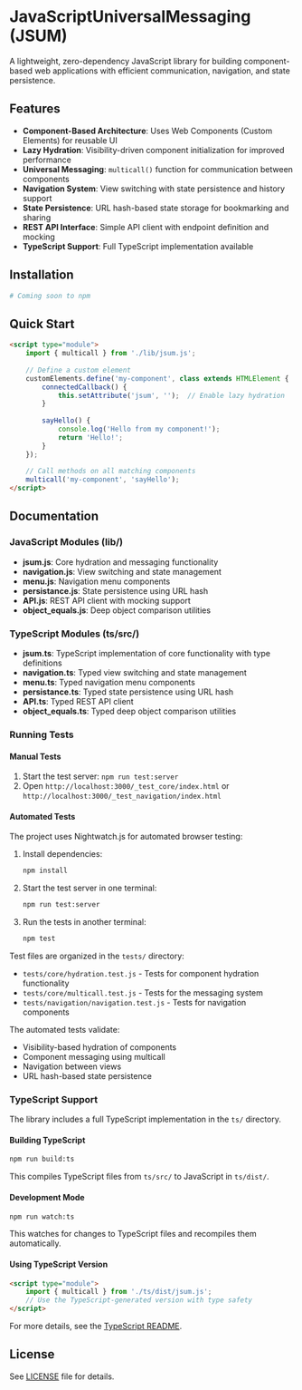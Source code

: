# JavaScriptUniversalMessaging (JSUM)

A lightweight, zero-dependency JavaScript library for building component-based web applications with efficient communication, navigation, and state persistence.

## Features

- **Component-Based Architecture**: Uses Web Components (Custom Elements) for reusable UI
- **Lazy Hydration**: Visibility-driven component initialization for improved performance
- **Universal Messaging**: `multicall()` function for communication between components
- **Navigation System**: View switching with state persistence and history support
- **State Persistence**: URL hash-based state storage for bookmarking and sharing
- **REST API Interface**: Simple API client with endpoint definition and mocking
- **TypeScript Support**: Full TypeScript implementation available

## Installation

```bash
# Coming soon to npm
```

## Quick Start

```html
<script type="module">
    import { multicall } from './lib/jsum.js';
    
    // Define a custom element
    customElements.define('my-component', class extends HTMLElement {
        connectedCallback() {
            this.setAttribute('jsum', '');  // Enable lazy hydration
        }
        
        sayHello() {
            console.log('Hello from my component!');
            return 'Hello!';
        }
    });
    
    // Call methods on all matching components
    multicall('my-component', 'sayHello');
</script>
```

## Documentation

### JavaScript Modules (lib/)
- **jsum.js**: Core hydration and messaging functionality
- **navigation.js**: View switching and state management
- **menu.js**: Navigation menu components
- **persistance.js**: State persistence using URL hash
- **API.js**: REST API client with mocking support
- **object_equals.js**: Deep object comparison utilities

### TypeScript Modules (ts/src/)
- **jsum.ts**: TypeScript implementation of core functionality with type definitions
- **navigation.ts**: Typed view switching and state management
- **menu.ts**: Typed navigation menu components
- **persistance.ts**: Typed state persistence using URL hash
- **API.ts**: Typed REST API client
- **object_equals.ts**: Typed deep object comparison utilities

### Running Tests

#### Manual Tests
1. Start the test server: `npm run test:server`
2. Open `http://localhost:3000/_test_core/index.html` or `http://localhost:3000/_test_navigation/index.html`

#### Automated Tests
The project uses Nightwatch.js for automated browser testing:

1. Install dependencies:
   ```bash
   npm install
   ```

2. Start the test server in one terminal:
   ```bash
   npm run test:server
   ```

3. Run the tests in another terminal:
   ```bash
   npm test
   ```

Test files are organized in the `tests/` directory:
- `tests/core/hydration.test.js` - Tests for component hydration functionality
- `tests/core/multicall.test.js` - Tests for the messaging system
- `tests/navigation/navigation.test.js` - Tests for navigation components

The automated tests validate:
- Visibility-based hydration of components
- Component messaging using multicall
- Navigation between views
- URL hash-based state persistence

### TypeScript Support

The library includes a full TypeScript implementation in the `ts/` directory.

#### Building TypeScript

```bash
npm run build:ts
```

This compiles TypeScript files from `ts/src/` to JavaScript in `ts/dist/`.

#### Development Mode

```bash
npm run watch:ts
```

This watches for changes to TypeScript files and recompiles them automatically.

#### Using TypeScript Version

```html
<script type="module">
    import { multicall } from './ts/dist/jsum.js';
    // Use the TypeScript-generated version with type safety
</script>
```

For more details, see the [TypeScript README](./ts/README.md).

## License

See [LICENSE](./LICENSE) file for details.
